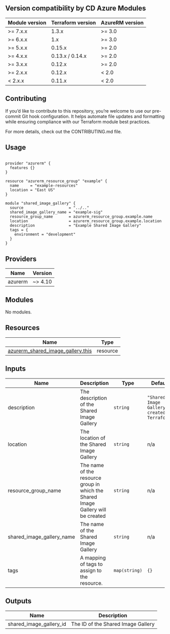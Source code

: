 <!-- BEGIN_TF_DOCS -->
## Version compatibility by CD Azure Modules

| Module version | Terraform version | AzureRM version |
| -------------- | ----------------- | --------------- |
| >= 7.x.x       | 1.3.x             | >= 3.0          |
| >= 6.x.x       | 1.x               | >= 3.0          |
| >= 5.x.x       | 0.15.x            | >= 2.0          |
| >= 4.x.x       | 0.13.x / 0.14.x   | >= 2.0          |
| >= 3.x.x       | 0.12.x            | >= 2.0          |
| >= 2.x.x       | 0.12.x            | < 2.0           |
| <  2.x.x       | 0.11.x            | < 2.0           |

## Contributing

If you’d like to contribute to this repository, you’re welcome to use our pre-commit Git hook configuration. It helps automate file updates and formatting while ensuring compliance with our Terraform module best practices.

For more details, check out the CONTRIBUTING.md file.

## Usage

```hcl

provider "azurerm" {
  features {}
}

resource "azurerm_resource_group" "example" {
  name     = "example-resources"
  location = "East US"
}

module "shared_image_gallery" {
  source                    = "../.."
  shared_image_gallery_name = "example-sig"
  resource_group_name       = azurerm_resource_group.example.name
  location                  = azurerm_resource_group.example.location
  description               = "Example Shared Image Gallery"
  tags = {
    environment = "development"
  }
}
```

## Providers

| Name | Version |
|------|---------|
| azurerm | ~> 4.10 |

## Modules

No modules.

## Resources

| Name | Type |
|------|------|
| [azurerm_shared_image_gallery.this](https://registry.terraform.io/providers/hashicorp/azurerm/latest/docs/resources/shared_image_gallery) | resource |

## Inputs

| Name | Description | Type | Default | Required |
|------|-------------|------|---------|:--------:|
| description | The description of the Shared Image Gallery | `string` | `"Shared Image Gallery created by Terraform"` | no |
| location | The location of the Shared Image Gallery | `string` | n/a | yes |
| resource\_group\_name | The name of the resource group in which the Shared Image Gallery will be created | `string` | n/a | yes |
| shared\_image\_gallery\_name | The name of the Shared Image Gallery | `string` | n/a | yes |
| tags | A mapping of tags to assign to the resource. | `map(string)` | `{}` | no |

## Outputs

| Name | Description |
|------|-------------|
| shared\_image\_gallery\_id | The ID of the Shared Image Gallery |
<!-- END_TF_DOCS -->